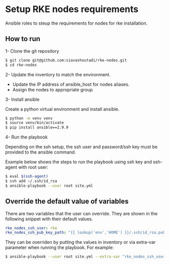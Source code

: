 # Setup RKE nodes requirements

Ansible roles to steup the requirements for nodes for rke installation.

## How to run

1- Clone the git repository

```bash
$ git clone git@github.com:siavashoutadi/rke-nodes.git
$ cd rke-nodes
```

2- Update the inventory to match the environment.

- Update the IP address of ansible_host for nodes aliases.
- Assign the nodes to appropriate group

3- Install ansible

Create a python virtual environment and install ansible.

```bash
$ python -m venv venv
$ source venv/bin/activate
$ pip install ansible==2.9.9
```

4- Run the playbook

Depending on the ssh setup, the ssh user and password/ssh key must be provided to the ansible command.

Example below shows the steps to run the playbook using ssh key and ssh-agent with root user:

```bash
$ eval $(ssh-agent)
$ ssh add ~/.ssh/id_rsa
$ ansible-playbook --user root site.yml
```

## Override the default value of variables

There are two variables that the user can override. They are shown in the following snippet with their
default values.

```yml
rke_nodes_ssh_user: rke
rke_nodes_ssh_pub_key_path: "{{ lookup('env','HOME') }}/.ssh/id_rsa.pub"
```

They can be overriden by putting the values in inventory or via extra-var parameter when running the playbook. For example:

```bash
$ ansible-playbook --user root site.yml --extra-var "rke_nodes_ssh_user=admin rke_nodes_ssh_pub_key_path=/path/to/key"
```
